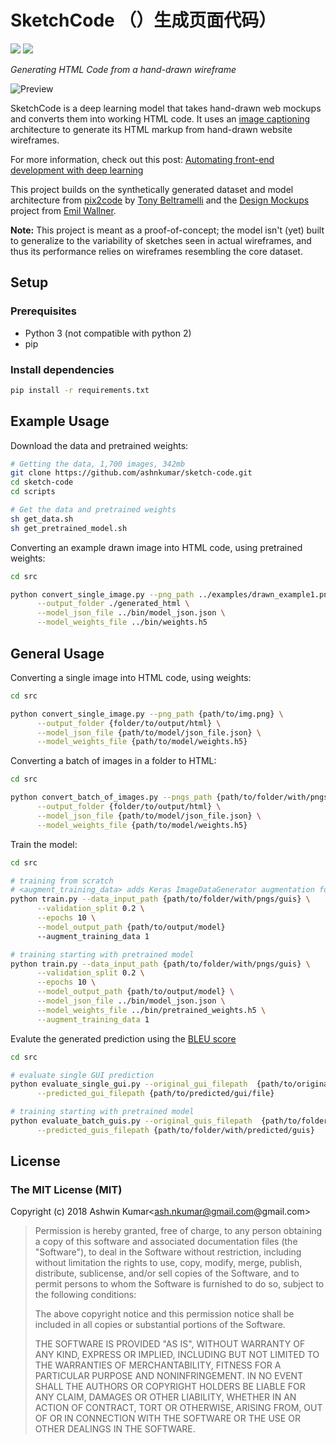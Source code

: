 # SketchCode （）生成页面代码）

![](https://img.shields.io/badge/python-3-brightgreen.svg) ![](https://img.shields.io/badge/tensorflow-1.1.0-orange.svg)

*Generating HTML Code from a hand-drawn wireframe*

![Preview](https://github.com/ashnkumar/sketch-code/blob/master/header_image.png)

SketchCode is a deep learning model that takes hand-drawn web mockups and converts them into working HTML code. It uses an [image captioning](https://towardsdatascience.com/image-captioning-in-deep-learning-9cd23fb4d8d2) architecture to generate its HTML markup from hand-drawn website wireframes.

For more information, check out this post: [Automating front-end development with deep learning](https://blog.insightdatascience.com/automated-front-end-development-using-deep-learning-3169dd086e82)

This project builds on the synthetically generated dataset and model architecture from [pix2code](https://github.com/tonybeltramelli/pix2code) by [Tony Beltramelli](https://github.com/tonybeltramelli) and the [Design Mockups](https://github.com/emilwallner/Screenshot-to-code-in-Keras) project from [Emil Wallner](https://github.com/emilwallner).

<b>Note:</b> This project is meant as a proof-of-concept; the model isn't (yet) built to generalize to the variability of sketches seen in actual wireframes, and thus its performance relies on wireframes resembling the core dataset.


## Setup
### Prerequisites

- Python 3 (not compatible with python 2)
- pip

### Install dependencies

```sh
pip install -r requirements.txt
```

## Example Usage

Download the data and pretrained weights:
```sh
# Getting the data, 1,700 images, 342mb
git clone https://github.com/ashnkumar/sketch-code.git
cd sketch-code
cd scripts

# Get the data and pretrained weights
sh get_data.sh
sh get_pretrained_model.sh
```

Converting an example drawn image into HTML code, using pretrained weights:
```sh
cd src

python convert_single_image.py --png_path ../examples/drawn_example1.png \
      --output_folder ./generated_html \
      --model_json_file ../bin/model_json.json \
      --model_weights_file ../bin/weights.h5
```


## General Usage

Converting a single image into HTML code, using weights:
```sh
cd src

python convert_single_image.py --png_path {path/to/img.png} \
      --output_folder {folder/to/output/html} \
      --model_json_file {path/to/model/json_file.json} \
      --model_weights_file {path/to/model/weights.h5}
```

Converting a batch of images in a folder to HTML:
```sh
cd src

python convert_batch_of_images.py --pngs_path {path/to/folder/with/pngs} \
      --output_folder {folder/to/output/html} \
      --model_json_file {path/to/model/json_file.json} \
      --model_weights_file {path/to/model/weights.h5}
```

Train the model:
```sh
cd src

# training from scratch
# <augment_training_data> adds Keras ImageDataGenerator augmentation for training images
python train.py --data_input_path {path/to/folder/with/pngs/guis} \
      --validation_split 0.2 \
      --epochs 10 \
      --model_output_path {path/to/output/model}
      --augment_training_data 1

# training starting with pretrained model
python train.py --data_input_path {path/to/folder/with/pngs/guis} \
      --validation_split 0.2 \
      --epochs 10 \
      --model_output_path {path/to/output/model} \
      --model_json_file ../bin/model_json.json \
      --model_weights_file ../bin/pretrained_weights.h5 \
      --augment_training_data 1
```

Evalute the generated prediction using the [BLEU score](https://machinelearningmastery.com/calculate-bleu-score-for-text-python/)
```sh
cd src

# evaluate single GUI prediction
python evaluate_single_gui.py --original_gui_filepath  {path/to/original/gui/file} \
      --predicted_gui_filepath {path/to/predicted/gui/file}

# training starting with pretrained model
python evaluate_batch_guis.py --original_guis_filepath  {path/to/folder/with/original/guis} \
      --predicted_guis_filepath {path/to/folder/with/predicted/guis}
```

## License

### The MIT License (MIT)

Copyright (c) 2018 Ashwin Kumar<ash.nkumar@gmail.com@gmail.com>

> Permission is hereby granted, free of charge, to any person obtaining a copy
> of this software and associated documentation files (the "Software"), to deal
> in the Software without restriction, including without limitation the rights
> to use, copy, modify, merge, publish, distribute, sublicense, and/or sell
> copies of the Software, and to permit persons to whom the Software is
> furnished to do so, subject to the following conditions:
>
> The above copyright notice and this permission notice shall be included in
> all copies or substantial portions of the Software.
>
> THE SOFTWARE IS PROVIDED "AS IS", WITHOUT WARRANTY OF ANY KIND, EXPRESS OR
> IMPLIED, INCLUDING BUT NOT LIMITED TO THE WARRANTIES OF MERCHANTABILITY,
> FITNESS FOR A PARTICULAR PURPOSE AND NONINFRINGEMENT. IN NO EVENT SHALL THE
> AUTHORS OR COPYRIGHT HOLDERS BE LIABLE FOR ANY CLAIM, DAMAGES OR OTHER
> LIABILITY, WHETHER IN AN ACTION OF CONTRACT, TORT OR OTHERWISE, ARISING FROM,
> OUT OF OR IN CONNECTION WITH THE SOFTWARE OR THE USE OR OTHER DEALINGS IN
> THE SOFTWARE.
